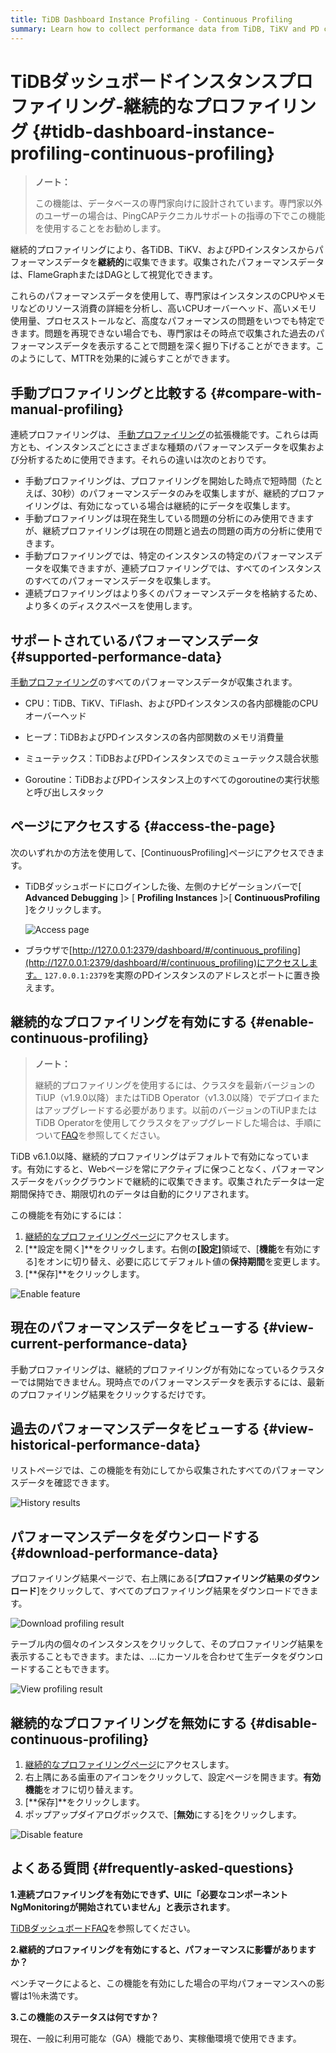 ```yaml
---
title: TiDB Dashboard Instance Profiling - Continuous Profiling
summary: Learn how to collect performance data from TiDB, TiKV and PD continuously to reduce MTTR.
---
```


# TiDBダッシュボードインスタンスプロファイリング-継続的なプロファイリング {#tidb-dashboard-instance-profiling-continuous-profiling}

> **ノート：**
>
> この機能は、データベースの専門家向けに設計されています。専門家以外のユーザーの場合は、PingCAPテクニカルサポートの指導の下でこの機能を使用することをお勧めします。

継続的プロファイリングにより、各TiDB、TiKV、およびPDインスタンスからパフォーマンスデータを**継続的**に収集できます。収集されたパフォーマンスデータは、FlameGraphまたはDAGとして視覚化できます。

これらのパフォーマンスデータを使用して、専門家はインスタンスのCPUやメモリなどのリソース消費の詳細を分析し、高いCPUオーバーヘッド、高いメモリ使用量、プロセスストールなど、高度なパフォーマンスの問題をいつでも特定できます。問題を再現できない場合でも、専門家はその時点で収集された過去のパフォーマンスデータを表示することで問題を深く掘り下げることができます。このようにして、MTTRを効果的に減らすことができます。

## 手動プロファイリングと比較する {#compare-with-manual-profiling}

連続プロファイリングは、 [手動プロファイリング](/dashboard/dashboard-profiling.md)の拡張機能です。これらは両方とも、インスタンスごとにさまざまな種類のパフォーマンスデータを収集および分析するために使用できます。それらの違いは次のとおりです。

-   手動プロファイリングは、プロファイリングを開始した時点で短時間（たとえば、30秒）のパフォーマンスデータのみを収集しますが、継続的プロファイリングは、有効になっている場合は継続的にデータを収集します。
-   手動プロファイリングは現在発生している問題の分析にのみ使用できますが、継続プロファイリングは現在の問題と過去の問題の両方の分析に使用できます。
-   手動プロファイリングでは、特定のインスタンスの特定のパフォーマンスデータを収集できますが、連続プロファイリングでは、すべてのインスタンスのすべてのパフォーマンスデータを収集します。
-   連続プロファイリングはより多くのパフォーマンスデータを格納するため、より多くのディスクスペースを使用します。

## サポートされているパフォーマンスデータ {#supported-performance-data}

[手動プロファイリング](/dashboard/dashboard-profiling.md#supported-performance-data)のすべてのパフォーマンスデータが収集されます。

-   CPU：TiDB、TiKV、TiFlash、およびPDインスタンスの各内部機能のCPUオーバーヘッド

-   ヒープ：TiDBおよびPDインスタンスの各内部関数のメモリ消費量

-   ミューテックス：TiDBおよびPDインスタンスでのミューテックス競合状態

-   Goroutine：TiDBおよびPDインスタンス上のすべてのgoroutineの実行状態と呼び出しスタック

## ページにアクセスする {#access-the-page}

次のいずれかの方法を使用して、[ContinuousProfiling]ページにアクセスできます。

-   TiDBダッシュボードにログインした後、左側のナビゲーションバーで[ **Advanced Debugging** ]&gt; [ <strong>Profiling Instances</strong> ]&gt;[ <strong>ContinuousProfiling</strong> ]をクリックします。

    ![Access page](https://download.pingcap.com/images/docs/dashboard/dashboard-conprof-access.png)

-   ブラウザで[http://127.0.0.1:2379/dashboard/#/continuous_profiling](http://127.0.0.1:2379/dashboard/#/continuous_profiling)にアクセスします。 `127.0.0.1:2379`を実際のPDインスタンスのアドレスとポートに置き換えます。

## 継続的なプロファイリングを有効にする {#enable-continuous-profiling}

> **ノート：**
>
> 継続的プロファイリングを使用するには、クラスタを最新バージョンのTiUP（v1.9.0以降）またはTiDB Operator（v1.3.0以降）でデプロイまたはアップグレードする必要があります。以前のバージョンのTiUPまたはTiDB Operatorを使用してクラスタをアップグレードした場合は、手順について[FAQ](/dashboard/dashboard-faq.md#a-required-component-ngmonitoring-is-not-started-error-is-shown)を参照してください。

TiDB v6.1.0以降、継続的プロファイリングはデフォルトで有効になっています。有効にすると、Webページを常にアクティブに保つことなく、パフォーマンスデータをバックグラウンドで継続的に収集できます。収集されたデータは一定期間保持でき、期限切れのデータは自動的にクリアされます。

この機能を有効にするには：

1.  [継続的なプロファイリングページ](#access-the-page)にアクセスします。
2.  [**設定を開く]**をクリックします。右側の<strong>[設定]</strong>領域で、[<strong>機能</strong>を有効にする]をオンに切り替え、必要に応じてデフォルト値の<strong>保持期間</strong>を変更します。
3.  [**保存]**をクリックします。

![Enable feature](https://download.pingcap.com/images/docs/dashboard/dashboard-conprof-start.png)

## 現在のパフォーマンスデータをビューする {#view-current-performance-data}

手動プロファイリングは、継続的プロファイリングが有効になっているクラスターでは開始できません。現時点でのパフォーマンスデータを表示するには、最新のプロファイリング結果をクリックするだけです。

## 過去のパフォーマンスデータをビューする {#view-historical-performance-data}

リストページでは、この機能を有効にしてから収集されたすべてのパフォーマンスデータを確認できます。

![History results](https://download.pingcap.com/images/docs/dashboard/dashboard-conprof-history.png)

## パフォーマンスデータをダウンロードする {#download-performance-data}

プロファイリング結果ページで、右上隅にある[**プロファイリング結果のダウンロード**]をクリックして、すべてのプロファイリング結果をダウンロードできます。

![Download profiling result](https://download.pingcap.com/images/docs/dashboard/dashboard-conprof-download.png)

テーブル内の個々のインスタンスをクリックして、そのプロファイリング結果を表示することもできます。または、...にカーソルを合わせて生データをダウンロードすることもできます。

![View profiling result](https://download.pingcap.com/images/docs/dashboard/dashboard-conprof-single.png)

## 継続的なプロファイリングを無効にする {#disable-continuous-profiling}

1.  [継続的なプロファイリングページ](#access-the-page)にアクセスします。
2.  右上隅にある歯車のアイコンをクリックして、設定ページを開きます。**有効機能**をオフに切り替えます。
3.  [**保存]**をクリックします。
4.  ポップアップダイアログボックスで、[**無効**にする]をクリックします。

![Disable feature](https://download.pingcap.com/images/docs/dashboard/dashboard-conprof-stop.png)

## よくある質問 {#frequently-asked-questions}

**1.連続プロファイリングを有効にできず、UIに「必要なコンポーネントNgMonitoringが開始されていません」と表示されます**。

[TiDBダッシュボードFAQ](/dashboard/dashboard-faq.md#a-required-component-ngmonitoring-is-not-started-error-is-shown)を参照してください。

**2.継続的プロファイリングを有効にすると、パフォーマンスに影響がありますか？**

ベンチマークによると、この機能を有効にした場合の平均パフォーマンスへの影響は1％未満です。

**3.この機能のステータスは何ですか？**

現在、一般に利用可能な（GA）機能であり、実稼働環境で使用できます。
